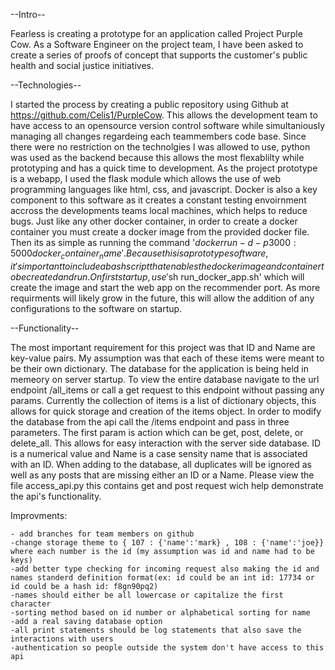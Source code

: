 --Intro--

Fearless is creating a prototype for an application called Project Purple Cow. As a Software Engineer on the project team, I have been asked to create a series of proofs of concept that supports the customer's public health and social justice initiatives. 

--Technologies--

I started the process by creating a public repository using Github at https://github.com/Celis1/PurpleCow. This allows the development team to have access to an opensource version control software while simultaniously managing all changes regardeing each teammembers code base. Since there were no restriction on the technolgies I was allowed to use, python was used as the backend because this allows the most flexablilty while prototyping and has a quick time to development. As the project prototype is a webapp, I used the flask module which allows the use of web programming languages like html, css, and javascript. Docker is also a key component to this software as it creates a constant testing envoirnment accross the developments teams local machines, which helps to reduce bugs. Just like any other docker container, in order to create a docker container you must create a docker image from the provided docker file. Then its as simple as running the command '$docker run -d -p 3000:5000 docker_container_name'. Because this is a prototype software, it's important to include a bash script that enables the docker image and container to be created and run. On first startup, use '$sh run_docker_app.sh' which will create the image and start the web app on the recommender port. As more requirments will likely grow in the future, this will allow the addition of any configurations to the software on startup. 

--Functionality--

The most important requirement for this project was that ID and Name are key-value pairs. My assumption was that each of these items were meant to be their own dictionary. The database for the application is being held in memeory on server startup. To view the entire database navigate to the url endpoint /all_items or call a get request to this endpoint without passing any params. Currently the collection of items is a list of dictionary objects, this allows for quick storage and creation of the items object. In order to modify the database from the api call the /items endpoint and pass in three parameters. The first param is action which can be get, post, delete, or delete_all. This allows for easy interaction with the server side database. ID is a numerical value and Name is a case sensity name that is associated with an ID. When adding to the database, all duplicates will be ignored as well as any posts that are missing either an ID or a Name. Please view the file access_api.py this contains get and post request wich help demonstrate the api's functionality. 

Improvments:

    - add branches for team members on github
    -change storage theme to { 107 : {'name':'mark} , 108 : {'name':'joe}} where each number is the id (my assumption was id and name had to be keys)
    -add better type checking for incoming request also making the id and names standerd definition format(ex: id could be an int id: 17734 or id could be a hash id: f8gn90pq2)
    -names should either be all lowercase or capitalize the first character
    -sorting method based on id number or alphabetical sorting for name
    -add a real saving database option 
    -all print statements should be log statements that also save the interactions with users
    -authentication so people outside the system don't have access to this api
